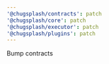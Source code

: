 ```yaml
---
'@chugsplash/contracts': patch
'@chugsplash/core': patch
'@chugsplash/executor': patch
'@chugsplash/plugins': patch
---
```


Bump contracts
